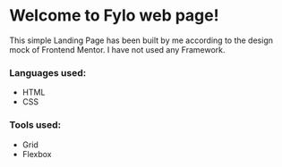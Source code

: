 # Welcome to Fylo web page!

This simple Landing Page has been built by me according to the design mock of Frontend Mentor. I have not used any Framework.

### Languages used:

- HTML
- CSS

### Tools used:

- Grid
- Flexbox 